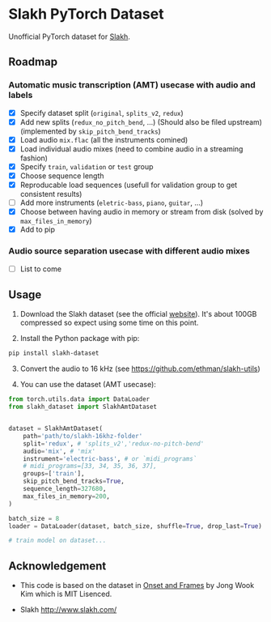 # Slakh PyTorch Dataset

Unofficial PyTorch dataset for [Slakh](http://www.slakh.com/).

## Roadmap

### Automatic music transcription (AMT) usecase with audio and labels

- [x] Specify dataset split (`original`, `splits_v2`, `redux`)
- [x] Add new splits (`redux_no_pitch_bend`, ...) (Should also be filed upstream) (implemented by `skip_pitch_bend_tracks`)
- [x] Load audio `mix.flac` (all the instruments comined)
- [x] Load individual audio mixes (need to combine audio in a streaming fashion)
- [x] Specify `train`, `validation` or `test` group
- [x] Choose sequence length
- [x] Reproducable load sequences (usefull for validation group to get consistent results)
- [ ] Add more instruments (`eletric-bass`, `piano`, `guitar`, ...)
- [x] Choose between having audio in memory or stream from disk (solved by `max_files_in_memory`)
- [x] Add to pip

### Audio source separation usecase with different audio mixes
- [ ] List to come


## Usage

1. Download the Slakh dataset (see the official [website](http://www.slakh.com/)). It's about 100GB compressed so expect using some time on this point.

2. Install the Python package with pip:
```bash
pip install slakh-dataset
```

3. Convert the audio to 16 kHz (see https://github.com/ethman/slakh-utils)

4. You can use the dataset (AMT usecase):

```python
from torch.utils.data import DataLoader
from slakh_dataset import SlakhAmtDataset


dataset = SlakhAmtDataset(
    path='path/to/slakh-16khz-folder'
    split='redux', # 'splits_v2','redux-no-pitch-bend'
    audio='mix', # 'mix'
    instrument='electric-bass', # or `midi_programs`
    # midi_programs=[33, 34, 35, 36, 37],
    groups=['train'],
    skip_pitch_bend_tracks=True,
    sequence_length=327680,
    max_files_in_memory=200,
)

batch_size = 8
loader = DataLoader(dataset, batch_size, shuffle=True, drop_last=True)

# train model on dataset...
```

## Acknowledgement

- This code is based on the dataset in [Onset and Frames](https://github.com/jongwook/onsets-and-frames) by Jong Wook Kim which is MIT Lisenced.

- Slakh http://www.slakh.com/


